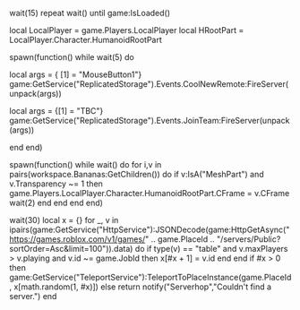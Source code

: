 wait(15)
repeat wait() until game:IsLoaded()

local LocalPlayer = game.Players.LocalPlayer
local HRootPart = LocalPlayer.Character.HumanoidRootPart

spawn(function()
while wait(5) do 

local args = { [1] = "MouseButton1"}
game:GetService("ReplicatedStorage").Events.CoolNewRemote:FireServer(unpack(args))

local args = {[1] = "TBC"}
game:GetService("ReplicatedStorage").Events.JoinTeam:FireServer(unpack(args))

end 
end)

spawn(function()
while wait() do 
    for i,v in pairs(workspace.Bananas:GetChildren()) do
        	if v:IsA("MeshPart") and v.Transparency ~= 1 then
        	game.Players.LocalPlayer.Character.HumanoidRootPart.CFrame = v.CFrame
        	wait(2)
             end
         end
     end
end)

wait(30)
local x = {}
	for _, v in ipairs(game:GetService("HttpService"):JSONDecode(game:HttpGetAsync("https://games.roblox.com/v1/games/" .. game.PlaceId .. "/servers/Public?sortOrder=Asc&limit=100")).data) do
		if type(v) == "table" and v.maxPlayers > v.playing and v.id ~= game.JobId then
			x[#x + 1] = v.id
		end
	end
	if #x > 0 then
		game:GetService("TeleportService"):TeleportToPlaceInstance(game.PlaceId, x[math.random(1, #x)])
	else
		return notify("Serverhop","Couldn't find a server.")
	end


